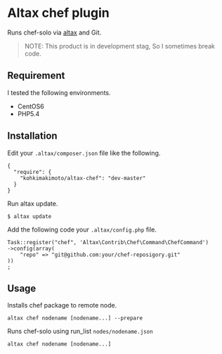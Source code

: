 # Altax chef plugin

Runs chef-solo via [altax](https://github.com/kohkimakimoto/altax) and Git.

> NOTE: This product is in development stag, So I sometimes break code.

## Requirement

I tested the following environments.

* CentOS6
* PHP5.4

## Installation

Edit your `.altax/composer.json` file like the following.

    {
      "require": {
        "kohkimakimoto/altax-chef": "dev-master"
      }
    }

Run altax update.

    $ altax update

Add the following code your `.altax/config.php` file.

    Task::register("chef", 'Altax\Contrib\Chef\Command\ChefCommand')
    ->config(array(
        "repo" => "git@github.com:your/chef-reposigory.git"
    ))
    ;

## Usage

Installs chef package to remote node.

    altax chef nodename [nodename...] --prepare

Runs chef-solo using run_list `nodes/nodename.json`

    altax chef nodename [nodename...]

